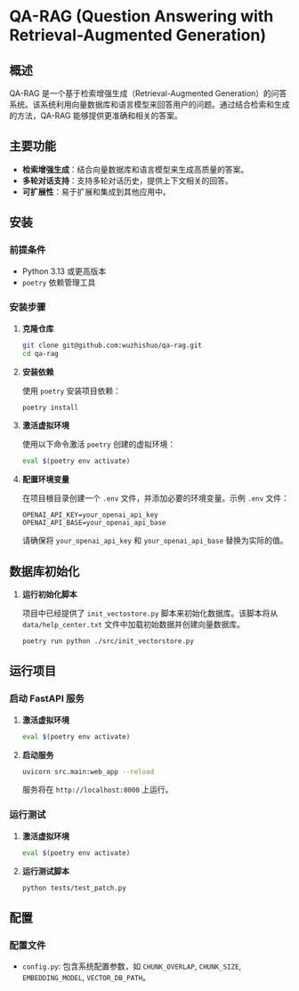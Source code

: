 # QA-RAG (Question Answering with Retrieval-Augmented Generation)

## 概述

QA-RAG 是一个基于检索增强生成（Retrieval-Augmented Generation）的问答系统。该系统利用向量数据库和语言模型来回答用户的问题。通过结合检索和生成的方法，QA-RAG 能够提供更准确和相关的答案。

## 主要功能

- **检索增强生成**：结合向量数据库和语言模型来生成高质量的答案。
- **多轮对话支持**：支持多轮对话历史，提供上下文相关的回答。
- **可扩展性**：易于扩展和集成到其他应用中。

## 安装

### 前提条件

- Python 3.13 或更高版本
- `poetry` 依赖管理工具

### 安装步骤

1. **克隆仓库**

   ```bash
   git clone git@github.com:wuzhishuo/qa-rag.git
   cd qa-rag
   ```

2. **安装依赖**

   使用 `poetry` 安装项目依赖：

   ```bash
   poetry install
   ```

3. **激活虚拟环境**

   使用以下命令激活 `poetry` 创建的虚拟环境：

   ```bash
   eval $(poetry env activate)
   ```

4. **配置环境变量**

   在项目根目录创建一个 `.env` 文件，并添加必要的环境变量。示例 `.env` 文件：

   ```env
   OPENAI_API_KEY=your_openai_api_key
   OPENAI_API_BASE=your_openai_api_base
   ```

   请确保将 `your_openai_api_key` 和 `your_openai_api_base` 替换为实际的值。

## 数据库初始化
1. **运行初始化脚本**

   项目中已经提供了 `init_vectostore.py` 脚本来初始化数据库。该脚本将从 `data/help_center.txt` 文件中加载初始数据并创建向量数据库。

   ```bash
   poetry run python ./src/init_vectorstore.py
   ```


## 运行项目

### 启动 FastAPI 服务

1. **激活虚拟环境**

   ```bash
   eval $(poetry env activate)
   ```

2. **启动服务**

   ```bash
   uvicorn src.main:web_app --reload
   ```

   服务将在 `http://localhost:8000` 上运行。

### 运行测试

1. **激活虚拟环境**

   ```bash
   eval $(poetry env activate)
   ```

2. **运行测试脚本**

   ```bash
   python tests/test_patch.py
   ```

## 配置

### 配置文件

- `config.py`: 包含系统配置参数，如 `CHUNK_OVERLAP`, `CHUNK_SIZE`, `EMBEDDING_MODEL`,  `VECTOR_DB_PATH`。

